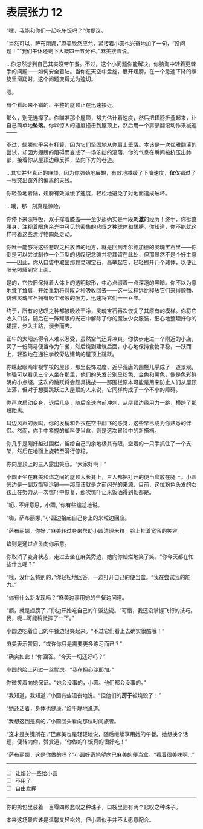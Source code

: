 # 表层张力 12

“嘿，我能和你们一起吃午饭吗？”你提议。

“当然可以，萨布丽娜，”麻美欣然应允，紧接着小圆也兴奋地加了一句，“没问题！”“我们午休还剩下大概四十五分钟。”麻美接着说。

...你忽然想到自己其实没带午餐。不过，这个小问题你能解决。你脑海中转着更棘手的问题——如何安全着陆。当你在天空中盘旋，展开翅膀，在一个急速下降的螺旋里滑翔时，这个问题变得尤为迫切。

嗯。

有个看起来不错的、平整的屋顶正在迅速接近。

那么，别无选择了。你瞄准那个屋顶，努力估计着速度，然后把翅膀折叠起来，让自己简单地**坠落**。你以惊人的速度撞击到屋顶上，然后用一个肩部翻滚动作来减速——

不过，翅膀似乎另有打算，因为它们坚固地从你肩上垂落。本该是一次优雅翻滚的尝试，却因为翅膀的阻碍而变成了一场笨拙的滚落，你的气息在瞬间被挤压出肺部，接着你从屋顶边缘反弹，坠向下方的巷道。

...其实并非真正的麻烦，因为你强劲地展翅，有效地减缓了下降速度，**仅仅**错过了一根突出窗外的偏离的天线。

你轻盈地着陆，翅膀有效减缓了速度，轻松地避免了对地面造成破坏。

...哦，那一刻真是惊险。

你停下来深呼吸，双手撑着膝盖——至少那确实是一段**刺激**的经历！终于，你挺直腰身，注视着眼角余光中可见的密集的悲叹之种球体和翅膀。你知道，你不能就这样带着这些漂浮物四处走动。

你唯一能够将这些悲叹之种放置的地方，就是回到希尔德加德的灵魂宝石里——你倒是可以尝试制作一个巨型的悲叹纪念碑并将其留在此处，但那显然不是个好主意——因此，你从口袋中取出那颗灵魂宝石，高举起它，轻轻挪开几个球体，以便让阳光照耀到它上面。

是的，它依旧保持着大体上的透明球形，中心点缀着一点深邃的黑暗。你不以为意地耸了耸肩，开始重新将悲叹之种吸收回去——这一过程远比释放它们来得顺畅，仿佛灵魂宝石拥有吸尘器般的吸力，迅速将它们一一吞噬。

终于，所有的悲叹之种都被吸收干净，灵魂宝石再次恢复了其原有的模样。你将它收入口袋，随后在一阵耀眼的光芒中解除了你的魔法少女服装，细心地整理好你的裙摆，步入主路，漫步而去。

正午的太阳热得令人难以忍受，虽然空气还算凉爽。你快步走进一个附近的小店，买了一份简易便当作为午餐，然后绕到建筑后面，小心地保持食物平稳，一跃而上，轻盈地在通往学校旁边建筑的屋顶上跳跃。

你眯起眼睛审视学校的屋顶，那里装饰过度、近乎荒唐的围栏几乎成了一道景观，勉强可以看见三个人坐在那里，他们的头发分别呈粉色、金色和黑色，像是色彩鲜明的小点缀。这次的跳跃将会颇具挑战——那围栏原本可能是用来防止人们从屋顶坠落，但对于想要跳跃进入屋顶的人来说，它同样构成了一个不小的障碍。

你再次启动变身，退后几步，随后全速向前冲刺，从屋顶边缘用力一跳，横跨了那段距离。

耳边风声的轰鸣，你的发梢和外衣在空中翻飞的感觉，这些早已成为你熟悉的伴侣。然而，你手中紧握的塑料便当盒，则是这次冒险中的新搭档。

你几乎是刚好越过围栏，留给自己的余地极其有限，空着的一只手抓住了一个支架，然后在地面上旋转至滑行停稳。

你向屋顶上的三人露出笑容。“大家好啊！”

小圆正坐在麻美和焰之间的屋顶大长凳上，三人都把打开的便当盒放在腿上。小圆旁边是一副双筒望远镜——那应该就是之前闪光的来源，目前，这位粉色头发的女孩正在努力从一次惊吓中恢复，那次惊吓让米饭洒得到处都是。

“呃...不好意思，小圆，”你有些尴尬地说。

“嗨，萨布丽娜，”小圆边拾起自己身上的米粒边回应。

“萨布丽娜，你好，”麻美转过身来帮助小圆清理米粒，脸上挂着宽容的笑容。

焰则是通过点头向你示意。

你取消了变身状态，走过去坐在麻美旁边，她向你灿烂地笑了笑。“你今天都在忙些什么呢？”

“哦，没什么特别的，”你轻松地回答，一边打开自己的便当盒。“我在尝试我的能力。”

“你有什么新发现吗？”麻美边享用她的午餐边问道。

“额，就是翅膀了，”你边开始吃自己的午饭边说。“可惜，我还没掌握飞行的技巧。我，呃...可能稍微摔了一下。”

小圆边吃着自己的午餐边轻笑起来。“不过它们看上去确实很酷哦！”

麻美表示赞同，“或许你只是需要更多练习而已？”

“确实如此！”你回答。“今天一切还好吗？”

小圆的脸上闪过一丝忧虑。“我在担心沙耶加。”

你微笑着向她保证。“她会没事的，小圆。他们都会没事的。”

“我知道，我知道，”小圆有些沮丧地说。“但他们的**房子**被烧毁了！”

“她还活着，身体也健康，”焰平静地说道。

“我想这倒是真的，”小圆回头看向那位时间旅者。

“这才是关键所在，”巴麻美也是轻轻地说，随后继续享用她的午餐。她想换个话题，便转向你，赞赏道，“你做的午饭真的很好吃！”

“萨布丽娜，这是你做的吗？”小圆好奇地望向巴麻美的便当盒。“看着很美味啊...”

---

- [ ] 让焰分一些给小圆
- [ ] 不用了
- [ ] 自由发挥

---

你的挎包里装着一百零四颗悲叹之种珠子，口袋里则有两个悲叹之种珠子。

本来这场景应该是温馨又轻松的，但小圆似乎并不太愿意配合。
